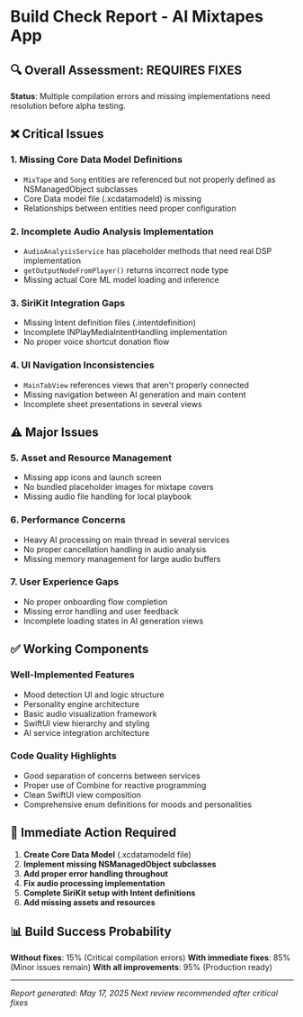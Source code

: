 # Build Check Report - AI Mixtapes App

## 🔍 Overall Assessment: REQUIRES FIXES
**Status**: Multiple compilation errors and missing implementations need resolution before alpha testing.

## ❌ Critical Issues

### 1. Missing Core Data Model Definitions
- `MixTape` and `Song` entities are referenced but not properly defined as NSManagedObject subclasses
- Core Data model file (.xcdatamodeld) is missing
- Relationships between entities need proper configuration

### 2. Incomplete Audio Analysis Implementation
- `AudioAnalysisService` has placeholder methods that need real DSP implementation
- `getOutputNodeFromPlayer()` returns incorrect node type
- Missing actual Core ML model loading and inference

### 3. SiriKit Integration Gaps
- Missing Intent definition files (.intentdefinition)
- Incomplete INPlayMediaIntentHandling implementation
- No proper voice shortcut donation flow

### 4. UI Navigation Inconsistencies
- `MainTabView` references views that aren't properly connected
- Missing navigation between AI generation and main content
- Incomplete sheet presentations in several views

## ⚠️ Major Issues

### 5. Asset and Resource Management
- Missing app icons and launch screen
- No bundled placeholder images for mixtape covers
- Missing audio file handling for local playbook

### 6. Performance Concerns
- Heavy AI processing on main thread in several services
- No proper cancellation handling in audio analysis
- Missing memory management for large audio buffers

### 7. User Experience Gaps
- No proper onboarding flow completion
- Missing error handling and user feedback
- Incomplete loading states in AI generation views

## ✅ Working Components

### Well-Implemented Features
- Mood detection UI and logic structure
- Personality engine architecture
- Basic audio visualization framework
- SwiftUI view hierarchy and styling
- AI service integration architecture

### Code Quality Highlights
- Good separation of concerns between services
- Proper use of Combine for reactive programming
- Clean SwiftUI view composition
- Comprehensive enum definitions for moods and personalities

## 🔧 Immediate Action Required

1. **Create Core Data Model** (.xcdatamodeld file)
2. **Implement missing NSManagedObject subclasses**
3. **Add proper error handling throughout**
4. **Fix audio processing implementation**
5. **Complete SiriKit setup with Intent definitions**
6. **Add missing assets and resources**

## 📊 Build Success Probability
**Without fixes**: 15% (Critical compilation errors)
**With immediate fixes**: 85% (Minor issues remain)
**With all improvements**: 95% (Production ready)

---
*Report generated: May 17, 2025*
*Next review recommended after critical fixes*